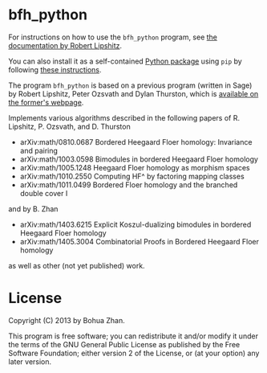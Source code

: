 # bfh_python

For instructions on how to use the `bfh_python` program, see [the
documentation by Robert Lipshitz](https://pages.uoregon.edu/lipshitz/bfh/).

You can also install it as a self-contained [Python
package](https://packaging.python.org/) using `pip` by following [these
instructions](https://github.com/bzhan/bfh_python/tree/packaged).

The program `bfh_python` is based on a previous program (written in
Sage) by Robert Lipshitz, Peter Ozsvath and Dylan Thurston, which is
[available on the former's
webpage](https://pages.uoregon.edu/lipshitz/Code/).

Implements various algorithms described in the following papers of
R. Lipshitz, P. Ozsvath, and D. Thurston

- arXiv:math/0810.0687 Bordered Heegaard Floer homology: Invariance and pairing
- arXiv:math/1003.0598 Bimodules in bordered Heegaard Floer homology
- arXiv:math/1005.1248 Heegaard Floer homology as morphism spaces
- arXiv:math/1010.2550 Computing HF^ by factoring mapping classes
- arXiv:math/1011.0499 Bordered Floer homology and the branched double cover I

and by B. Zhan

- arXiv:math/1403.6215 Explicit Koszul-dualizing bimodules in bordered Heegaard Floer homology
- arXiv:math/1405.3004 Combinatorial Proofs in Bordered Heegaard Floer homology

as well as other (not yet published) work.

# License

Copyright (C) 2013 by Bohua Zhan.

This program is free software; you can redistribute it and/or modify it under
the terms of the GNU General Public License as published by the Free Software
Foundation; either version 2 of the License, or (at your option) any later
version.
